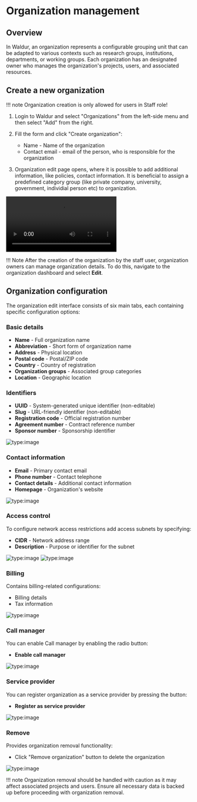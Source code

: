 # Organization management

## Overview

In Waldur, an organization represents a configurable grouping unit that can be adapted to various contexts such as research groups, institutions, departments, or working groups. Each organization has an designated owner who manages the organization's projects, users, and associated resources.

## Create a new organization

!!! note
    Organization creation is only allowed for users in Staff role!

1. Login to Waldur and select "Organizations" from the left-side menu and then select "Add" from the right.
2. Fill the form and click "Create organization":

    - Name - Name of the organization
    - Contact email - email of the person, who is responsible for the organization

3. Organization edit page opens, where it is possible to add additional information, like policies, contact information. It is beneficial to assign a predefined category group (like private company, university, government, individial person etc) to organization.

![type:video](../img/create_organization.mp4)

!!! Note
    After the creation of the organization by the staff user, organization owners can manage organization details. To do this, navigate to the organization dashboard and select **Edit**.

## Organization configuration

The organization edit interface consists of six main tabs, each containing specific configuration options:

### Basic details

- **Name** - Full organization name
- **Abbreviation** - Short form of organization name
- **Address** - Physical location
- **Postal code** - Postal/ZIP code
- **Country** - Country of registration
- **Organization groups** - Associated group categories
- **Location** - Geographic location

### Identifiers

- **UUID** - System-generated unique identifier (non-editable)
- **Slug** - URL-friendly identifier (non-editable)
- **Registration code** - Official registration number
- **Agreement number** - Contract reference number
- **Sponsor number** - Sponsorship identifier

![type:image](../img/create_organization_basic.png)

### Contact information

- **Email** - Primary contact email
- **Phone number** - Contact telephone
- **Contact details** - Additional contact information
- **Homepage** - Organization's website

![type:image](../img/create_organization_contact.png)

### Access control

To configure network access restrictions add access subnets by specifying:

- **CIDR** - Network address range
- **Description** - Purpose or identifier for the subnet

![type:image](../img/create_organization_access_control-1.png)
![type:image](../img/create_organization_access_control-2.png)

### Billing

Contains billing-related configurations:

- Billing details
- Tax information

![type:image](../img/create_organization_billing.png)

### Call manager

You can enable Call manager by enabling the radio button:

- **Enable call manager**

![type:image](../img/create_organization_call_manager.png)

### Service provider

You can register organization as a service provider by pressing the button:

- **Register as service provider**

![type:image](../img/create_organization_service_provider.png)

### Remove

Provides organization removal functionality:

- Click "Remove organization" button to delete the organization

![type:image](../img/create_organization_remove.png)

!!! note
    Organization removal should be handled with caution as it may affect associated projects and users. Ensure all necessary data is backed up before proceeding with organization removal.
